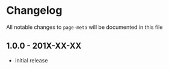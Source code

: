 # Changelog

All notable changes to `page-meta` will be documented in this file

## 1.0.0 - 201X-XX-XX

- initial release
